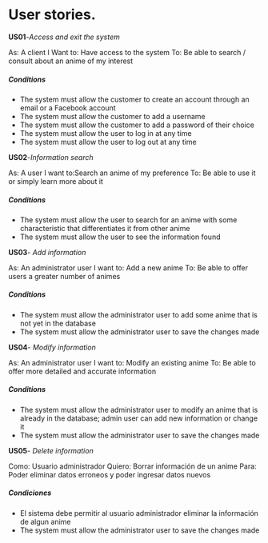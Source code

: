 # User stories.

**US01**-*Access and exit the system*

As: A client  I Want to: Have access to the system To: Be able to search / consult about an anime of my interest

##### Conditions
- The system must allow the customer to create an account through an email or a Facebook account
- The system must allow the customer to add a username
- The system must allow the customer to add a password of their choice
- The system must allow the user to log in at any time
- The system must allow the user to log out at any time 


**US02**-*Information search*

As: A user I want to:Search an anime of my preference To: Be able to use it or simply learn more about it

##### Conditions
- The system must allow the user to search for an anime with some characteristic that differentiates it from other anime
- The system must allow the user to see the information found


**US03**- *Add information*

As: An administrator user I want to: Add a new anime To: Be able to offer users a greater number of animes

##### Conditions
- The system must allow the administrator user to add some anime that is not yet in the database
- The system must allow the administrator user to save the changes made


**US04**- *Modify information*

As: An administrator user I want to: Modify an existing anime To: Be able to offer more detailed and accurate information

##### Conditions
- The system must allow the administrator user to modify an anime that is already in the database; admin user can add new information or change it 
- The system must allow the administrator user to save the changes made


**US05**- *Delete information*

Como: Usuario administrador Quiero: Borrar información de un anime Para: Poder eliminar datos erroneos y poder ingresar datos nuevos 

##### Condiciones
- El sistema debe permitir al usuario administrador eliminar la información de algun anime 
- The system must allow the administrator user to save the changes made
